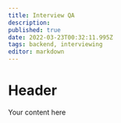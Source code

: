 ```yaml
---
title: Interview QA
description: 
published: true
date: 2022-03-23T00:32:11.995Z
tags: backend, interviewing
editor: markdown
---
```


# Header
Your content here